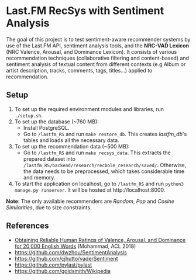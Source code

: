 # Last.FM RecSys with Sentiment Analysis

The goal of this project is to test sentiment-aware recommender systems by use of the Last.FM API, sentiment analysis tools, and the **NRC-VAD Lexicon** (NRC Valence, Arousal, and Dominance Lexicon).
It consists of various recommendation techniques (collaborative filtering and content-based) and sentiment analysis of textual content from different contexts (e.g Album or artist description, tracks, comments, tags, titles...) applied to recommendation.

## Setup

1. To set up the required environment modules and libraries, run `./setup.sh`.
2. To set up the database (~760 MB):
    - Install PostgreSQL.
    - Go to `/lastfm_RS` and run `make restore_db`. This creates _lastfm\_db_'s tables and loads all the necessary data.
3. To set up the recommendation data (~500 MB):
    -  Go to `/lastfm_RS` and run `make recsys_data`. This extracts the prepared dataset into `/lastfm_RS/backend/research/recbole_research/saved/`. Otherwise, the data needs to be preprocessed, which takes considerable time and memory.
4. To start the application on localhost, go to `/lastfm_RS` and run `python3 manage.py runserver`. It will be hosted at http://localhost:8000.

**Note**: The only available recommenders are _Random_, _Pop_ and _Cosine Similarities_, due to size constraints.

## References

* [Obtaining Reliable Human Ratings of Valence, Arousal, and Dominance for 20,000 English Words](https://aclanthology.org/P18-1017) (Mohammad, ACL 2018)
* https://github.com/dwzhou/SentimentAnalysis
* https://github.com/cjhutto/vaderSentiment
* https://github.com/pylast/pylast
* https://github.com/goldsmith/Wikipedia
